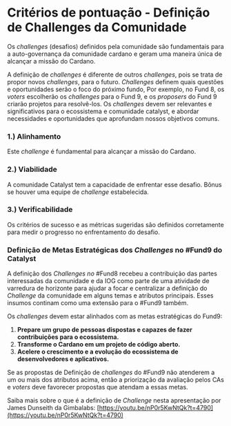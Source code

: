 # Critérios de pontuação - Definição de Challenges da Comunidade

Os _challenges_ (desafios) definidos pela comunidade são fundamentais para a auto-governança da comunidade cardano e geram uma maneira única de alcançar a missão do Cardano.

A definição de _challenges_ é diferente de outros _challenges_, pois se trata de propor novos _challenges_, para o futuro. _Challenges_ definem quais questões e oportunidades serão o foco do próximo fundo, Por exemplo, no Fund 8, os _voters_ escolherão os _challenges_ para o Fund 9, e os _proposers_ do Fund 9 criarão projetos para resolvê-los. Os _challenges_ devem ser relevantes e significativos para o ecossistema e comunidade catalyst, e abordar necessidades e oportunidades que aprofundam nossos objetivos comuns.

### 1.) Alinhamento <a href="#_toc98538917" id="_toc98538917"></a>

Este _challenge_ é fundamental para alcançar a missão do Cardano.

### 2.)  Viabilidade

A comunidade Catalyst tem a capacidade de enfrentar esse desafio. Bônus se houver uma equipe de _challenge_ estabelecida.

### 3.)  Verificabilidade

Os critérios de sucesso e as métricas sugeridas são definidos corretamente para medir o progresso no enfrentamento do desafio.

### Definição de Metas Estratégicas dos _Challenges_ no #Fund9 do Catalyst <a href="#_toc98538920" id="_toc98538920"></a>

&#x20;

A definição dos _Challenges no_ #Fund8 recebeu a contribuição das partes interessadas da comunidade e da IOG como parte de uma atividade de varredura de horizonte para ajudar a focar e centralizar a definição do _Challenge_ da comunidade em alguns temas e atributos principais. Esses insumos continam como uma extensão para o #Fund9 também.

&#x20;

Os _challenges_ devem estar alinhados com as metas estratégicas do Fund9:

&#x20;

1. **Prepare um grupo de pessoas dispostas e capazes de fazer contribuições para o ecossistema.**
2. **Transforme o Cardano em um projeto de código aberto.**
3. **Acelere o crescimento e a evolução do ecossistema de desenvolvedores e aplicativos.**

Se as propostas de Definição de _challenges_ do #Fund9 não atenderem a um ou mais dos atributos acima, então a priorização da avaliação pelos CAs e _voters_ deve favorecer propostas que atendam a essas metas.

Saiba mais sobre o que é a definição de _Challenge_ nesta apresentação por James Dunseith da Gimbalabs: [https://youtu.be/nP0r5KwNtQk?t=4790](https://youtu.be/nP0r5KwNtQk?t=4790)
